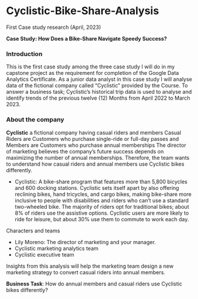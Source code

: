 # Cyclistic-Bike-Share-Analysis

First Case study research (April, 2023)

**Case Study: How Does a Bike-Share Navigate Speedy Success?**

### Introduction

This is the first case study among the three case study I will do in my capstone project as the requirement for completion of the Google Data Analytics Certificate. As a junior data analyst in this case study I will analyse data of the fictional company called “Cyclistic” provided by the Course. To answer a business task; Cyclistic’s historical trip data is used to analyse and identify trends of the previous twelve (12) Months from April 2022 to March 2023.

### About the company
**Cyclistic** a fictional company having casual riders and members
Casual Riders are Customers who purchase single-ride or full-day passes and Members are Customers who purchase annual memberships 
The director of marketing believes the company’s future success depends on maximizing the number of annual memberships. Therefore, the team wants to understand how casual riders and annual members use Cyclistic bikes differently.

- Cyclistic: A bike-share program that features more than 5,800 bicycles and 600 docking stations. Cyclistic sets itself apart by also offering reclining bikes, hand
  tricycles, and cargo bikes, making bike-share more inclusive to people with disabilities and riders who can’t use a standard two-wheeled bike. The majority of riders opt
  for traditional bikes; about 8% of riders use the assistive options. Cyclistic users are more likely to ride for leisure, but about 30% use them to commute to work each
  day.

Characters and teams
- Lily Moreno: The director of marketing and your manager.
- Cyclistic marketing analytics team
- Cyclistic executive team
  
Insights from this analysis will help the marketing team design a new marketing strategy to convert casual riders into annual members.

**Business Task**: How do annual members and casual riders use Cyclistic bikes differently?
